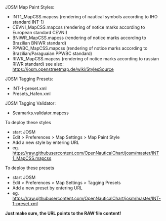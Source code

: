 JOSM Map Paint Styles:
- INT1_MapCSS.mapcss (rendering of nautical symbols according to IHO standard INT-1)
- CEVNI_MapCSS.mapcss (rendering of notice marks according to European standard CEVNI)
- BNIWR_MapCSS.mapcss (rendering of notice marks according to Brazilian BNIWR standard)
- PPWBC_MapCSS.mapcss (rendering of notice marks according to Brazilian/Paraguaian PPWBC standard)
- RIWR_MapCSS.mapcss (rendering of notice marks according to russian RIWR standard)
see also: https://josm.openstreetmap.de/wiki/StylesSource

JOSM Tagging Presets:
- INT-1-preset.xml
- Presets_Hafen.xml

JOSM Tagging Validator:
- Seamarks.validator.mapcss

To deploy these styles
- start JOSM
- Edit > Preferences > Map Settings > Map Paint Style
- Add a new style by entering URL
- eg. https://raw.githubusercontent.com/OpenNauticalChart/josm/master/INT1_MapCSS.mapcss

To deploy these presets
- start JOSM
- Edit > Preferences > Map Settings > Tagging Presets
- Add a new preset by entering URL
- eg. https://raw.githubusercontent.com/OpenNauticalChart/josm/master/INT-1-preset.xml

<b>Just make sure, the URL points to the RAW file content!</b>
